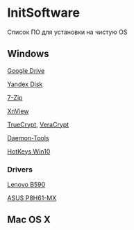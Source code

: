 # InitSoftware

Список ПО для установки на чистую OS

## Windows

[Google Drive](https://www.google.com/intl/ru_ALL/drive/download/)

[Yandex Disk](https://disk.yandex.ru/download?src=Yandex.Sidebar#pc)

[7-Zip](https://7-zip.org.ua/ru/download/)

[XnView](https://www.xnview.com/en/xnview/#downloads)

[TrueCrypt](https://github.com/AuditProject/truecrypt-verified-mirror),
[VeraCrypt](https://veracrypt.ru)

[Daemon-Tools](https://www.daemon-tools.cc/rus/products/dtLite#install-dtLite-offer)

[HotKeys Win10](https://support.microsoft.com/ru-ru/help/12445/windows-keyboard-shortcuts)

### Drivers

[Lenovo B590](https://pcsupport.lenovo.com/ru/ru/products/laptops-and-netbooks/lenovo-b-series-laptops/lenovo-b590-notebook/20206/downloads/driver-list/component)

[ASUS P8H61-MX](https://www.asus.com/ru/Motherboards/P8H61MX/HelpDesk_Download/)

## Mac OS X
